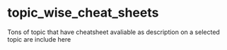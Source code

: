 # topic_wise_cheat_sheets

Tons of topic that have cheatsheet avaliable as description on a selected topic are include here 
